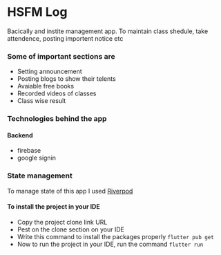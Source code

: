 # HSFM Log
Bacically and instite management app. To maintain class shedule, take attendence, posting importent notice etc

### Some of important sections are
* Setting announcement
* Posting blogs to show their telents
* Avaiable free books
* Recorded videos of classes
* Class wise result

### Technologies behind the app
#### Backend
* firebase
* google signin

### State management
To manage state of this app I used [Riverpod](https://pub.dev/packages/riverpod)

#### To install the project in your IDE
* Copy the project clone link URL
* Pest on the clone section on your IDE
* Write this command to install the packages properly `flutter pub get`
* Now to run the project in your IDE, run the command `flutter run`
